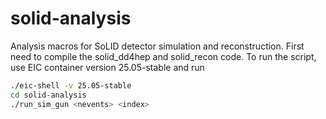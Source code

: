 # solid-analysis

Analysis macros for SoLID detector simulation and reconstruction.
First need to compile the solid_dd4hep and solid_recon code.
To run the script, use EIC container version 25.05-stable and run

```bash
./eic-shell -v 25.05-stable
cd solid-analysis
./run_sim_gun <nevents> <index>
```
